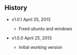 ## History

- v1.0.1 April 25, 2013
	- Fixed ubuntu and windows

- v1.0.0 April 25, 2013
	- Initial working version
